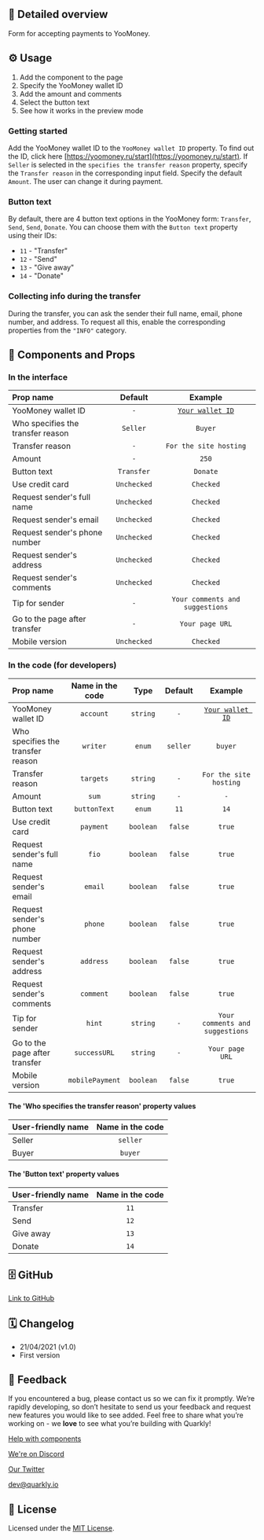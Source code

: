 ## 📖 Detailed overview

Form for accepting payments to YooMoney.

## ⚙️ Usage

1.  Add the component to the page
2.  Specify the YooMoney wallet ID
3.  Add the amount and comments
4.  Select the button text
5.  See how it works in the preview mode

### Getting started

Add the YooMoney wallet ID to the `YooMoney wallet ID` property. To find out the ID, click here [https://yoomoney.ru/start](https://yoomoney.ru/start). If `Seller` is selected in the `specifies the transfer reason` property, specify the `Transfer reason` in the corresponding input field. Specify the default `Amount`. The user can change it during payment.

### Button text

By default, there are 4 button text options in the YooMoney form: `Transfer`, `Send`, `Send`, `Donate`. You can choose them with the `Button text` property using their IDs:

-   `11` - "Transfer"
-   `12` - "Send"
-   `13` - "Give away"
-   `14` - "Donate"

### Collecting info during the transfer

During the transfer, you can ask the sender their full name, email, phone number, and address. To request all this, enable the corresponding properties from the `"INFO"` category.

## 🧩 Components and Props

### In the interface

| Prop name                         |   Default   |                    Example                    |
| :-------------------------------- | :---------: | :-------------------------------------------: |
| YooMoney wallet ID                |     `-`     | [`Your wallet ID`](https://yoomoney.ru/start) |
| Who specifies the transfer reason |  `Seller`   |                    `Buyer`                    |
| Transfer reason                   |     `-`     |            `For the site hosting`             |
| Amount                            |     `-`     |                     `250`                     |
| Button text                       | `Transfer`  |                   `Donate`                    |
| Use credit card                   | `Unchecked` |                   `Checked`                   |
| Request sender's full name        | `Unchecked` |                   `Checked`                   |
| Request sender's email            | `Unchecked` |                   `Checked`                   |
| Request sender's phone number     | `Unchecked` |                   `Checked`                   |
| Request sender's address          | `Unchecked` |                   `Checked`                   |
| Request sender's comments         | `Unchecked` |                   `Checked`                   |
| Tip for sender                    |     `-`     |        `Your comments and suggestions`        |
| Go to the page after transfer     |     `-`     |                `Your page URL`                |
| Mobile version                    | `Unchecked` |                   `Checked`                   |

### In the code (for developers)

| Prop name                         | Name in the code |   Type    | Default  |                    Example                    |
| :-------------------------------- | :--------------: | :-------: | :------: | :-------------------------------------------: |
| YooMoney wallet ID                |    `account`     | `string`  |   `-`    | [`Your wallet ID`](https://yoomoney.ru/start) |
| Who specifies the transfer reason |     `writer`     |  `enum`   | `seller` |                    `buyer`                    |
| Transfer reason                   |    `targets`     | `string`  |   `-`    |            `For the site hosting`             |
| Amount                            |      `sum`       | `string`  |   `-`    |                      `-`                      |
| Button text                       |   `buttonText`   |  `enum`   |   `11`   |                     `14`                      |
| Use credit card                   |    `payment`     | `boolean` | `false`  |                    `true`                     |
| Request sender's full name        |      `fio`       | `boolean` | `false`  |                    `true`                     |
| Request sender's email            |     `email`      | `boolean` | `false`  |                    `true`                     |
| Request sender's phone number     |     `phone`      | `boolean` | `false`  |                    `true`                     |
| Request sender's address          |    `address`     | `boolean` | `false`  |                    `true`                     |
| Request sender's comments         |    `comment`     | `boolean` | `false`  |                    `true`                     |
| Tip for sender                    |      `hint`      | `string`  |   `-`    |        `Your comments and suggestions`        |
| Go to the page after transfer     |   `successURL`   | `string`  |   `-`    |                `Your page URL`                |
| Mobile version                    | `mobilePayment`  | `boolean` | `false`  |                    `true`                     |

#### The 'Who specifies the transfer reason' property values

| User-friendly name | Name in the code |
| :----------------- | :--------------: |
| Seller             |     `seller`     |
| Buyer              |     `buyer`      |

#### The 'Button text' property values

| User-friendly name | Name in the code |
| :----------------- | :--------------: |
| Transfer           |       `11`       |
| Send               |       `12`       |
| Give away          |       `13`       |
| Donate             |       `14`       |

## 🗄 GitHub

[Link to GitHub](https://github.com/quarkly/community-kit/tree/master/src/YoomoneyDonateForm)

## 🗓 Changelog

-   21/04/2021 (v1.0)
-   First version

## 📮 Feedback

If you encountered a bug, please contact us so we can fix it promptly. We’re rapidly developing, so don’t hesitate to send us your feedback and request new features you would like to see added. Feel free to share what you’re working on - we **love** to see what you’re building with Quarkly!

[Help with components](https://community.quarkly.io/c/requests/11)

[We're on Discord](https://discord.gg/SuF9vCMJGW)

[Our Twitter](https://twitter.com/quarklyapp)

[dev@quarkly.io](mailto:dev@quarkly.io)

## 📝 License

Licensed under the [MIT License](./LICENSE).
